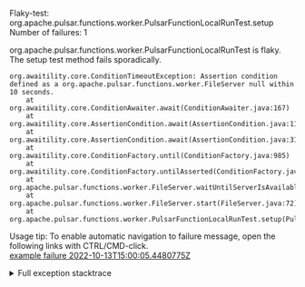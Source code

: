         
Flaky-test: org.apache.pulsar.functions.worker.PulsarFunctionLocalRunTest.setup
Number of failures: 1

org.apache.pulsar.functions.worker.PulsarFunctionLocalRunTest is flaky. The setup test method fails sporadically.

```
org.awaitility.core.ConditionTimeoutException: Assertion condition defined as a org.apache.pulsar.functions.worker.FileServer null within 10 seconds.
	at org.awaitility.core.ConditionAwaiter.await(ConditionAwaiter.java:167)
	at org.awaitility.core.AssertionCondition.await(AssertionCondition.java:119)
	at org.awaitility.core.AssertionCondition.await(AssertionCondition.java:31)
	at org.awaitility.core.ConditionFactory.until(ConditionFactory.java:985)
	at org.awaitility.core.ConditionFactory.untilAsserted(ConditionFactory.java:769)
	at org.apache.pulsar.functions.worker.FileServer.waitUntilServerIsAvailable(FileServer.java:82)
	at org.apache.pulsar.functions.worker.FileServer.start(FileServer.java:72)
	at org.apache.pulsar.functions.worker.PulsarFunctionLocalRunTest.setup(PulsarFunctionLocalRunTest.java:303)
```

Usage tip: To enable automatic navigation to failure message, open the following links with CTRL/CMD-click.  
[example failure 2022-10-13T15:00:05.4480775Z](https://github.com/apache/pulsar/actions/runs/3240610250/jobs/5317309475#step:8:1677)  


<details>
<summary>Full exception stacktrace</summary>
<code><pre>
org.awaitility.core.ConditionTimeoutException: Assertion condition defined as a org.apache.pulsar.functions.worker.FileServer null within 10 seconds.
	at org.awaitility.core.ConditionAwaiter.await(ConditionAwaiter.java:167)
	at org.awaitility.core.AssertionCondition.await(AssertionCondition.java:119)
	at org.awaitility.core.AssertionCondition.await(AssertionCondition.java:31)
	at org.awaitility.core.ConditionFactory.until(ConditionFactory.java:985)
	at org.awaitility.core.ConditionFactory.untilAsserted(ConditionFactory.java:769)
	at org.apache.pulsar.functions.worker.FileServer.waitUntilServerIsAvailable(FileServer.java:82)
	at org.apache.pulsar.functions.worker.FileServer.start(FileServer.java:72)
	at org.apache.pulsar.functions.worker.PulsarFunctionLocalRunTest.setup(PulsarFunctionLocalRunTest.java:303)
	at jdk.internal.reflect.GeneratedMethodAccessor801.invoke(Unknown Source)
	at java.base/jdk.internal.reflect.DelegatingMethodAccessorImpl.invoke(DelegatingMethodAccessorImpl.java:43)
	at java.base/java.lang.reflect.Method.invoke(Method.java:568)
	at org.testng.internal.MethodInvocationHelper.invokeMethod(MethodInvocationHelper.java:132)
	at org.testng.internal.MethodInvocationHelper.invokeMethodConsideringTimeout(MethodInvocationHelper.java:61)
	at org.testng.internal.ConfigInvoker.invokeConfigurationMethod(ConfigInvoker.java:366)
	at org.testng.internal.ConfigInvoker.invokeConfigurations(ConfigInvoker.java:320)
	at org.testng.internal.TestInvoker.runConfigMethods(TestInvoker.java:701)
	at org.testng.internal.TestInvoker.invokeMethod(TestInvoker.java:527)
	at org.testng.internal.TestInvoker.invokeTestMethod(TestInvoker.java:174)
	at org.testng.internal.MethodRunner.runInSequence(MethodRunner.java:46)
	at org.testng.internal.TestInvoker$MethodInvocationAgent.invoke(TestInvoker.java:822)
	at org.testng.internal.TestInvoker.invokeTestMethods(TestInvoker.java:147)
	at org.testng.internal.TestMethodWorker.invokeTestMethods(TestMethodWorker.java:146)
	at org.testng.internal.TestMethodWorker.run(TestMethodWorker.java:128)
	at java.base/java.util.ArrayList.forEach(ArrayList.java:1511)
	at org.testng.TestRunner.privateRun(TestRunner.java:764)
	at org.testng.TestRunner.run(TestRunner.java:585)
	at org.testng.SuiteRunner.runTest(SuiteRunner.java:384)
	at org.testng.SuiteRunner.runSequentially(SuiteRunner.java:378)
	at org.testng.SuiteRunner.privateRun(SuiteRunner.java:337)
	at org.testng.SuiteRunner.run(SuiteRunner.java:286)
	at org.testng.SuiteRunnerWorker.runSuite(SuiteRunnerWorker.java:53)
	at org.testng.SuiteRunnerWorker.run(SuiteRunnerWorker.java:96)
	at org.testng.TestNG.runSuitesSequentially(TestNG.java:1218)
	at org.testng.TestNG.runSuitesLocally(TestNG.java:1140)
	at org.testng.TestNG.runSuites(TestNG.java:1069)
	at org.testng.TestNG.run(TestNG.java:1037)
	at org.apache.maven.surefire.testng.TestNGExecutor.run(TestNGExecutor.java:135)
	at org.apache.maven.surefire.testng.TestNGDirectoryTestSuite.executeSingleClass(TestNGDirectoryTestSuite.java:112)
	at org.apache.maven.surefire.testng.TestNGDirectoryTestSuite.executeLazy(TestNGDirectoryTestSuite.java:123)
	at org.apache.maven.surefire.testng.TestNGDirectoryTestSuite.execute(TestNGDirectoryTestSuite.java:90)
	at org.apache.maven.surefire.testng.TestNGProvider.invoke(TestNGProvider.java:146)
	at org.apache.maven.surefire.booter.ForkedBooter.invokeProviderInSameClassLoader(ForkedBooter.java:384)
	at org.apache.maven.surefire.booter.ForkedBooter.runSuitesInProcess(ForkedBooter.java:345)
	at org.apache.maven.surefire.booter.ForkedBooter.execute(ForkedBooter.java:126)
	at org.apache.maven.surefire.booter.ForkedBooter.main(ForkedBooter.java:418)
Caused by: java.util.concurrent.TimeoutException
	at java.base/java.util.concurrent.FutureTask.get(FutureTask.java:204)
	at org.awaitility.core.Uninterruptibles.getUninterruptibly(Uninterruptibles.java:101)
	at org.awaitility.core.Uninterruptibles.getUninterruptibly(Uninterruptibles.java:81)
	at org.awaitility.core.ConditionAwaiter.await(ConditionAwaiter.java:103)
	... 44 more

</pre></code>
</details>

